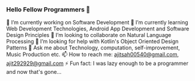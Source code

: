 ### Hello Fellow Programmers 👋

🔭 I’m currently working on Software Development
🌱 I’m currently learning Web Development Technologies, Android App Development and Software Design Principles
👯 I’m looking to collaborate on Natural Language Processing
🤔 I’m looking for help with Kotlin's Object Oriented Design Patterns
💬 Ask me about Technology, computation, self-improvement, Music Production etc.
📫 How to reach me: ajitsah00540@gmail.com, ajit292929@gmail.com
⚡ Fun fact: I was lazy enough to be a programmer and now that's gone...
